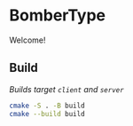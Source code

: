 # BomberType

Welcome!

## Build
*Builds target `client` and `server`*
```bash
cmake -S . -B build
cmake --build build
```


